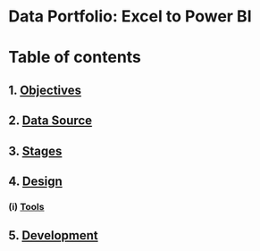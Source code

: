 # Data Portfolio: Excel to Power BI




# Table of contents


## 1. [Objectives](#objectives)
## 2. [Data Source](#data-source)
## 3. [Stages](#stages)
## 4. [Design](#design)
###     (i) [Tools](#tools)
## 5. [Development](#developments)

